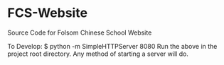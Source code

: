 # FCS-Website
Source Code for Folsom Chinese School Website

To Develop:
$ python -m SimpleHTTPServer 8080
Run the above in the project root directory. Any method of starting a server will do.
